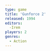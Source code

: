 ```yaml
---
type: game
title: 'Gunforce 2'
released: 1994
editors: 
  -Irem
players: 2
genres:
  - Action
---
```

